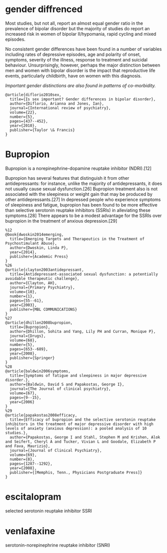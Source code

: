 # gender diffrenced

Most studies, but not all, report an almost equal gender ratio in the prevalence of bipolar disorder but the majority of studies do report an increased risk in women of bipolar II/hypomania, rapid cycling and mixed episodes. 


No consistent gender differences have been found in a number of variables including rates of depressive episodes, age and polarity of onset, symptoms, severity of the illness, response to treatment and suicidal behaviour. Unsurprisingly, however, perhaps the major distinction between men and women with bipolar disorder is the impact that reproductive life events, particularly childbirth, have on women with this diagnosis.


*Important gender distinctions are also found in patterns of co-morbidity.*



```
@article{diflorio2010sex,
  title={Is sex important? Gender differences in bipolar disorder},
  author={Diflorio, Arianna and Jones, Ian},
  journal={International review of psychiatry},
  volume={22},
  number={5},
  pages={437--452},
  year={2010},
  publisher={Taylor \& Francis}
}
```



# Bupropion

Bupropion is a norepinephrine-dopamine reuptake inhibitor (NDRI).[12]

Bupropion has several features that distinguish it from other antidepressants: for instance, unlike the majority of antidepressants, it does not usually cause sexual dysfunction.[26] Bupropion treatment also is not associated with the sleepiness or weight gain that may be produced by other antidepressants.[27] In depressed people who experience symptoms of sleepiness and fatigue, bupropion has been found to be more effective than selective serotonin reuptake inhibitors (SSRIs) in alleviating these symptoms.[28] There appears to be a modest advantage for the SSRIs over bupropion in the treatment of anxious depression.[29]
```
%12
@book{dwoskin2014emerging,
  title={Emerging Targets and Therapeutics in the Treatment of Psychostimulant Abuse},
  author={Dwoskin, Linda P},
  year={2014},
  publisher={Academic Press}
}
%26
@article{clayton2003antidepressant,
  title={Antidepressant-associated sexual dysfunction: a potentially avoidable therapeutic challenge},
  author={Clayton, AH},
  journal={Primary Psychiatry},
  volume={10},
  number={1},
  pages={55--61},
  year={2003},
  publisher={MBL COMMUNICATIONS}
}
%27
@article{dhillon2008bupropion,
  title={Bupropion},
  author={Dhillon, Sohita and Yang, Lily PH and Curran, Monique P},
  journal={Drugs},
  volume={68},
  number={5},
  pages={653--689},
  year={2008},
  publisher={Springer}
}
%28
@article{baldwin2006symptoms,
  title={Symptoms of fatigue and sleepiness in major depressive disorder.},
  author={Baldwin, David S and Papakostas, George I},
  journal={The Journal of clinical psychiatry},
  volume={67},
  pages={9--15},
  year={2006}
}
%29
@article{papakostas2008efficacy,
  title={Efficacy of bupropion and the selective serotonin reuptake inhibitors in the treatment of major depressive disorder with high levels of anxiety (anxious depression): a pooled analysis of 10 studies.},
  author={Papakostas, George I and Stahl, Stephen M and Krishen, Alok and Seifert, Cheryl A and Tucker, Vivian L and Goodale, Elizabeth P and Fava, Maurizio},
  journal={Journal of Clinical Psychiatry},
  volume={69},
  number={8},
  pages={1287--1292},
  year={2008},
  publisher={[Memphis, Tenn., Physicians Postgraduate Press]}
}
```
# escitalopram
 selected serotonin reuptake inhibitor SSRI 
 
# venlafaxine
 serotonin-norepinephrine reuptake inhibitor (SNRI) 


